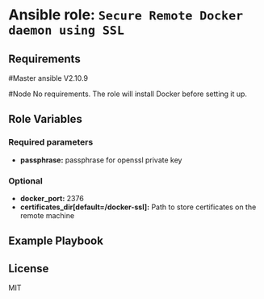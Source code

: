 
# Ansible role: `Secure Remote Docker daemon using SSL`

## Requirements
#Master
ansible V2.10.9

#Node
No requirements. The role will install Docker before setting it up.

## Role Variables

### Required parameters

* **passphrase:** passphrase for openssl private key

### Optional

* **docker_port:** 2376
* **certificates_dir[default=/docker-ssl]:** Path to store certificates on the remote machine

## Example Playbook

## License

MIT